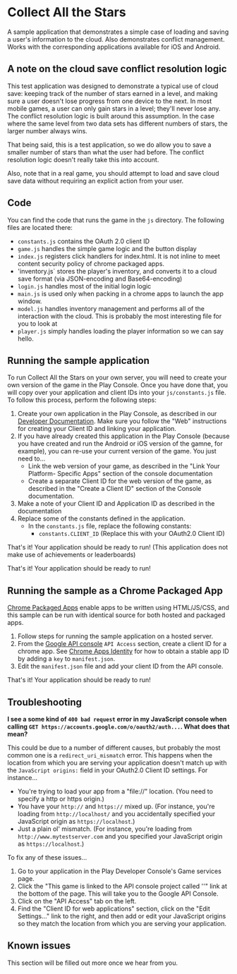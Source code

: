 # Collect All the Stars

A sample application that demonstrates a simple case of loading and saving
a user's information to the cloud. Also demonstrates conflict management.
Works with the corresponding applications available for iOS and Android.

## A note on the cloud save conflict resolution logic

This test application was designed to demonstrate a typical use of cloud save:
keeping track of the number of stars earned in a level, and making sure a user
doesn't lose progress from one device to the next. In most mobile games, a user
can only gain stars in a level; they'll never lose any. The conflict resolution
logic is built around this assumption. In the case where the same level from two
data sets has different numbers of stars, the larger number always wins.

That being said, this is a test application, so we do allow you to save a
smaller number of stars than what the user had before. The conflict resolution
logic doesn't really take this into account.

Also, note that in a real game, you should attempt to load and save cloud save
data without requiring an explicit action from your user.

## Code

You can find the code that runs the game in the `js` directory. The following
files are located there:

* `constants.js` contains the OAuth 2.0 client ID
* `game.js` handles the simple game logic and the button display
* `index.js` registers click handlers for index.html. It is not inline to meet
  content security policy of chrome packaged apps.
* 'inventory.js` stores the player's inventory, and converts it to a cloud
  save format (via JSON-encoding and Base64-encoding)
* `login.js` handles most of the initial login logic
* `main.js` is used only when packing in a chrome apps to launch the app window.
* `model.js` handles inventory management and performs all of the interaction
  with the cloud. This is probably the most interesting file for you to look at
* `player.js` simply handles loading the player information so we can say hello.


## Running the sample application

To run Collect All the Stars on your own server, you will need to create
your own version of the game in the Play Console. Once you have done that,
you will copy over your application and client IDs into your
`js/constants.js` file. To follow this process, perform the following steps:

1. Create your own application in the Play Console, as described in our [Developer
Documentation](https://developers.google.com/games/services/console/enabling). Make
sure you follow the "Web" instructions for creating your Client ID and linking
your application.
2. If you have already created this application in the Play Console (because you
have created and run the Android or iOS version of the gamne, for example), you
can re-use your current version of the game. You just need to...
    * Link the web version of your game, as described in the "Link Your Platform-
    Specific Apps" section of the console documentation
    * Create a separate Client ID for the web version of the game, as described in
    the "Create a Client ID" section of the Console documentation.
3. Make a note of your Client ID and Application ID as described in the
documentation
4. Replace some of the constants defined in the application.
    * In the `constants.js` file, replace the following constants:
        * `constants.CLIENT_ID` (Replace this with your OAuth2.0 Client ID)

That's it! Your application should be ready to run! (This application does
not make use of achievements or leaderboards)

That's it! Your application should be ready to run!

## Running the sample as a Chrome Packaged App

[Chrome Packaged Apps](https://developer.chrome.com/apps) enable apps to be
written using HTML/JS/CSS, and this sample can be run with identical source
for both hosted and packaged apps.

1. Follow steps for running the sample application on a hosted server.
2. From the [Google API console](https://code.google.com/apis/console)
  `API Access` section, create a client ID for a chrome app. See
  [Chrome Apps Identity](https://developer.chrome.com/apps/app_identity.html)
  for how to obtain a stable app ID by adding a `key` to `manifest.json`.
3. Edit the `manifest.json` file and add your client ID from the API console.

That's it! Your application should be ready to run!

## Troubleshooting

**I see a some kind of `400 bad request` error in my JavaScript console when
calling `GET https://accounts.google.com/o/oauth2/auth...`. What does that
mean?**

This could be due to a number of different causes, but probably the most
common one is a `redirect_uri_mismatch` error. This happens when the location
from which you are serving your application doesn't match up with the
`JavaScript origins:` field in your OAuth2.0 Client ID settings. For instance...

 * You're trying to load your app from a "file://" location. (You need to specify
 a http or https origin.)
 * You have your `http://` and `https://` mixed up. (For instance, you're loading
 from `http://localhost/` and you accidentally specified your JavaScript origin as
 `https://localhost`.)
 * Just a plain ol' mismatch. (For instance, you're loading from `http://www.mytestserver.com`
 and you specified your JavaScript origin as `https://localhost`.)

To fix any of these issues...

1. Go to your application in the Play Developer Console's Game services page.
2. Click the "This game is linked to the API console project called '<Your app
name>'" link at the bottom of the page. This will take you to the Google
API Console.
3. Click on the "API Access" tab on the left.
4. Find the "Client ID for web applications" section, click on the "Edit Settings..."
link to the right, and then add or edit your JavaScript origins so they match
the location from which you are serving your application.

## Known issues

This section will be filled out more once we hear from you.